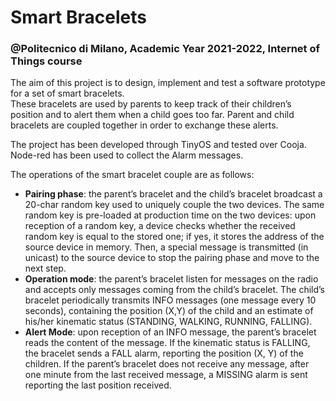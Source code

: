# Smart Bracelets #
### @Politecnico di Milano, Academic Year 2021-2022, Internet of Things course ###
The aim of this project is to design, implement and test a software prototype for a set of smart bracelets.  
These bracelets are used by parents to keep track of their children’s position and to alert them when a child goes too far. Parent and child bracelets are coupled together in order to exchange these alerts. 

The project has been developed through TinyOS and tested over Cooja. Node-red has been used to collect the Alarm messages.
  
The operations of the smart bracelet couple are as follows:  
* <b>Pairing phase</b>: the parent’s bracelet and the child’s bracelet broadcast a 20-char random key used to uniquely couple the two devices. The same random key is pre-loaded at production time on the two devices: upon reception of a random key, a device checks whether the received random key is equal to the stored one; if yes, it stores the address of the source device in memory. Then, a special message is transmitted (in unicast) to the source device to stop the pairing phase and move to the next step.  
* <b>Operation mode</b>: the parent’s bracelet listen for messages on the radio and accepts only messages coming from the child’s bracelet. The child’s bracelet periodically
transmits INFO messages (one message every 10 seconds), containing the position (X,Y) of the child and an estimate of his/her kinematic status (STANDING, WALKING, RUNNING, FALLING).  
* <b>Alert Mode</b>: upon reception of an INFO message, the parent’s bracelet reads the content of the message. If the kinematic status is FALLING, the bracelet sends a FALL alarm, reporting the position (X, Y) of the children. If the parent’s bracelet does not receive any message, after one minute from the last received message, a MISSING alarm is sent reporting the last position received.  
